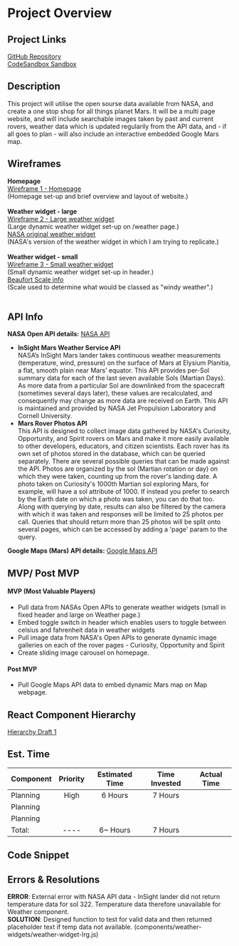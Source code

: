 # Project Overview

## Project Links

[GitHub Repository](https://github.com/joeyhutchinson/react-project-v2)<br/>
[CodeSandbox Sandbox](https://codesandbox.io/s/react-project-v2-notgit-08mev)<br/>

## Description

This project will utilise the open sourse data available from NASA, and create a one stop shop for all things planet Mars. It will be a multi page website, and will include searchable images taken by past and current rovers, weather data which is updated regularily from the API data, and - if all goes to plan - will also include an interactive embedded Google Mars map. <br/>

## Wireframes
**Homepage**<br/>
[Wireframe 1 - Homepage](https://photos.google.com/share/AF1QipMwMH7_znQlQ6FihfwVoP3q7yiKVvB8rx86eK0r5B7xNnE1O0N2Gc8Q3nbpsMsDqA?key=RERmXzlZWkRvNmV2Q2JSZkZJbUdyWDllVWhGQ2tR)<br/>
(Homepage set-up and brief overview and layout of website.)<br/><br/>
**Weather widget - large**<br/>
[Wireframe 2 - Large weather widget](https://photos.app.goo.gl/fjddEykfgrUSte257)<br/>
(Large dynamic weather widget set-up on /weather page.)<br/>
[NASA original weather widget](https://mars.nasa.gov/insight/weather/)<br/>
(NASA's version of the weather widget in which I am trying to replicate.)<br/><br/>
**Weather widget - small**<br/>
[Wireframe 3 - Small weather widget](https://photos.app.goo.gl/KwRZbjRRBizgCTLT9)<br/>
(Small dynamic weather widget set-up in header.)<br/>
[Beaufort Scale info](https://en.wikipedia.org/wiki/Beaufort_scale)<br/>
(Scale used to determine what would be classed as "windy weather".)<br/><br/>

## API Info

**NASA Open API details:** [NASA API](https://api.nasa.gov/)<br/>

- **InSight Mars Weather Service API**<br/>
  NASA’s InSight Mars lander takes continuous weather measurements (temperature, wind, pressure) on the surface of Mars at Elysium Planitia, a flat, smooth plain near Mars’ equator. This API provides per-Sol summary data for each of the last seven available Sols (Martian Days). As more data from a particular Sol are downlinked from the spacecraft (sometimes several days later), these values are recalculated, and consequently may change as more data are received on Earth. This API is maintained and provided by NASA Jet Propulsion Laboratory and Cornell University.<br/>
- **Mars Rover Photos API**<br/>
  This API is designed to collect image data gathered by NASA's Curiosity, Opportunity, and Spirit rovers on Mars and make it more easily available to other developers, educators, and citizen scientists. Each rover has its own set of photos stored in the database, which can be queried separately. There are several possible queries that can be made against the API. Photos are organized by the sol (Martian rotation or day) on which they were taken, counting up from the rover's landing date. A photo taken on Curiosity's 1000th Martian sol exploring Mars, for example, will have a sol attribute of 1000. If instead you prefer to search by the Earth date on which a photo was taken, you can do that too. Along with querying by date, results can also be filtered by the camera with which it was taken and responses will be limited to 25 photos per call. Queries that should return more than 25 photos will be split onto several pages, which can be accessed by adding a 'page' param to the query.<br/>

**Google Maps (Mars) API details:** [Google Maps API]()<br/>

## MVP/ Post MVP

#### MVP (Most Valuable Players)

- Pull data from NASAs Open APIs to generate weather widgets (small in fixed header and large on Weather page.)
- Embed toggle switch in header which enables users to toggle between celsius and fahrenheit data in weather widgets
- Pull image data from NASA's Open APIs to generate dynamic image galleries on each of the rover pages - Curiosity, Opportunity and Spirit
- Create sliding image carousel on homepage.

#### Post MVP

- Pull Google Maps API data to embed dynamic Mars map on Map webpage.

## React Component Hierarchy

[Hierarchy Draft 1](https://photos.google.com/share/AF1QipOYuBPHb3RH9W9jBdtETHhBwoj3yavbeIQqGHrpgEPBs6_tfuG_WMjnFVA6D6SRPg?key=ZXlLZEJlakpOMDAzWC1hUFpVZFpfWDNrZFE1eEtB)<br />

## Est. Time

| Component | Priority | Estimated Time | Time Invested | Actual Time |
| :-------- | :------: | :------------: | :-----------: | :---------: |
| Planning  |   High   |    6 Hours     |    7 Hours    |
| Planning  |          |                |               |
| Planning  |          |                |               |
| Total:    |   ----   |    6~ Hours    |    7 Hours    |

## Code Snippet

## Errors & Resolutions

**ERROR**: External error with NASA API data - InSight lander did not return temperature data for sol 322. Temperature data therefore unavailable for Weather component.<br/>
**SOLUTION**: Designed function to test for valid data and then returned placeholder text if temp data not available. (components/weather-widgets/weather-widget-lrg.js)<br/><br/>
